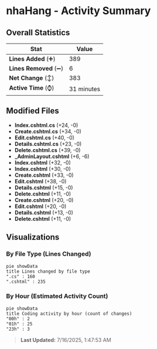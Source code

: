 # nhaHang - Activity Summary 

## Overall Statistics

| Stat                   | Value                                                             |
| ---------------------- | ----------------------------------------------------------------- |
| **Lines Added** (➕)   | 389                                          |
| **Lines Removed** (➖) | 6                                        |
| **Net Change** (↕)    | 383                |
| **Active Time** (⌚)   | 31 minutes |


## Modified Files
- **Index.cshtml.cs** (+24, -0)
- **Create.cshtml.cs** (+34, -0)
- **Edit.cshtml.cs** (+40, -0)
- **Details.cshtml.cs** (+23, -0)
- **Delete.cshtml.cs** (+39, -0)
- **_AdminLayout.cshtml** (+6, -6)
- **Index.cshtml** (+32, -0)
- **Index.cshtml** (+30, -0)
- **Create.cshtml** (+33, -0)
- **Edit.cshtml** (+38, -0)
- **Details.cshtml** (+15, -0)
- **Delete.cshtml** (+11, -0)
- **Create.cshtml** (+20, -0)
- **Edit.cshtml** (+20, -0)
- **Details.cshtml** (+13, -0)
- **Delete.cshtml** (+11, -0)

## Visualizations

### By File Type (Lines Changed)

```mermaid
pie showData
title Lines changed by file type
".cs" : 160
".cshtml" : 235
```

### By Hour (Estimated Activity Count)

```mermaid
pie showData
title Coding activity by hour (count of changes)
"00h" : 2
"01h" : 25
"23h" : 3
```


> **Last Updated:** 7/16/2025, 1:47:53 AM